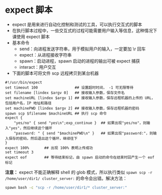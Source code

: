 # expect 脚本

- expect 是用来进行自动化控制和测试的工具，可以执行交互式的脚本
- 在执行脚本过程中，一些交互式的过程可能需要用户输入等信息，这种情况下课使用 expect 脚本
- 基本命令
  - send：向进程发送字符串，用于模拟用户的输入，一定要加 \r 回车
  - expect：从进程接收字符串
  - spawn：启动进程，spawn 启动的进程的输出可被 expect 捕获
  - interact：用户交互
- 下面的脚本可将文件 scp 远程拷贝到某台机器

```shell
#!/usr/bin/expect
set timeout 100                 ## 设置超时时间， -1 可无限等待
set filename [lindex $argv 0]   ## 接收输入参数，保存文件名
set machineURL [lindex $argv 1] ## 接收输入参数，保存远程机器的上传的 URL，包括用户名，IP 地址和路径
set machinePWD [lindex $argv 2] ## 接收输入参数，保存远程机器的密码
spawn scp $filename $machineURL ## 执行 scp 命令
expect {
    "yes/no" { send "yes\n";exp_continue }  ## 如果出现"yes/no"，则输入"yes"，然后继续这个循环
    "password: " { send "$machinePWD\n" }   ## 如果出现"password:"，则输入保存的密码，然后退出这个循环，继续往下
}
expect 100%       ## 出现 100% 表明上传成功
set timeout 3
expect eof        ## 等待结束标记，由 spawn 启动的命令在结束时回产生一个 eof 标记
```

**注意：** expect 不能正确解释 shell 的 glob 模式，所以执行类似 `spawn scp -r /home/user/dir1/ cluster_server:` 的命令会出错。解决方法：

```sh
spawn bash -c "scp -r /home/user/dir1/* cluster_server:"
```
